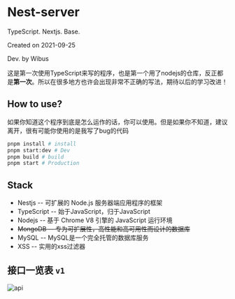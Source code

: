 # Nest-server

TypeScript. Nextjs. Base.

Created on 2021-09-25

Dev. by Wibus

这是第一次使用TypeScript来写的程序，也是第一个用了nodejs的仓库，反正都是**第一次**。所以在很多地方也许会出现非常不正确的写法，期待以后的学习改进！

## How to use?

如果你知道这个程序到底是怎么运作的话，你可以使用。但是如果你不知道，建议离开，很有可能你使用的是我写了bug的代码

```bash
pnpm install # install
pnpm start:dev # Dev
pnpm build # build
pnpm start # Production
```

## Stack

- Nestjs -- 可扩展的 Node.js 服务器端应用程序的框架
- TypeScript -- 始于JavaScript，归于JavaScript
- Nodejs -- 基于 Chrome V8 引擎的 JavaScript 运行环境
- ~~MongoDB -- 专为可扩展性，高性能和高可用性而设计的数据库~~
- MySQL -- MySQL是一个完全托管的数据库服务
- XSS -- 实用的xss过滤器

## 接口一览表 `v1`

![api](https://gitee.com/wibus/blog-assets-goo/raw/master/asset-pic/20210925081804.jpg)